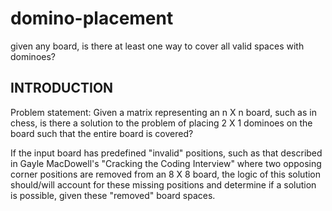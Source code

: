 # domino-placement
given any board, is there at least one way to cover all valid spaces with dominoes?

## INTRODUCTION ##
Problem statement: Given a matrix representing an n X n board, such as in chess, is there a solution to the problem of placing 2 X 1 dominoes on the board such that the entire board is covered?

If the input board has predefined "invalid" positions, such as that described in Gayle MacDowell's "Cracking the Coding Interview" where two opposing corner positions are removed from an 8 X 8 board, the logic of this solution should/will account for these missing positions and determine if a solution is possible, given these "removed" board spaces.


